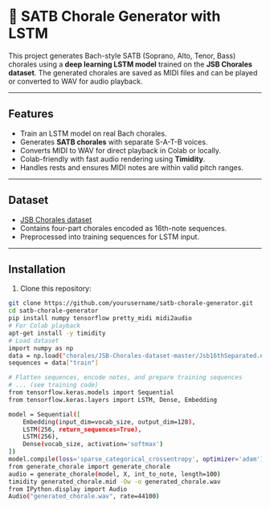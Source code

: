 # 🎵 SATB Chorale Generator with LSTM

This project generates Bach-style SATB (Soprano, Alto, Tenor, Bass) chorales using a **deep learning LSTM model** trained on the **JSB Chorales dataset**. The generated chorales are saved as MIDI files and can be played or converted to WAV for audio playback.  

---

## Features

- Train an LSTM model on real Bach chorales.  
- Generates **SATB chorales** with separate S-A-T-B voices.  
- Converts MIDI to WAV for direct playback in Colab or locally.  
- Colab-friendly with fast audio rendering using **Timidity**.  
- Handles rests and ensures MIDI notes are within valid pitch ranges.  

---

## Dataset

- [JSB Chorales dataset](https://github.com/czhuang/JSB-Chorales-dataset)  
- Contains four-part chorales encoded as 16th-note sequences.  
- Preprocessed into training sequences for LSTM input.  

---

## Installation

1. Clone this repository:

```bash
git clone https://github.com/yourusername/satb-chorale-generator.git
cd satb-chorale-generator
pip install numpy tensorflow pretty_midi midi2audio
# For Colab playback
apt-get install -y timidity
# Load dataset
import numpy as np
data = np.load("chorales/JSB-Chorales-dataset-master/Jsb16thSeparated.npz", allow_pickle=True)
sequences = data["train"]

# Flatten sequences, encode notes, and prepare training sequences
# ... (see training code)
from tensorflow.keras.models import Sequential
from tensorflow.keras.layers import LSTM, Dense, Embedding

model = Sequential([
    Embedding(input_dim=vocab_size, output_dim=128),
    LSTM(256, return_sequences=True),
    LSTM(256),
    Dense(vocab_size, activation='softmax')
])
model.compile(loss='sparse_categorical_crossentropy', optimizer='adam')
from generate_chorale import generate_chorale
audio = generate_chorale(model, X, int_to_note, length=100)
timidity generated_chorale.mid -Ow -o generated_chorale.wav
from IPython.display import Audio
Audio("generated_chorale.wav", rate=44100)
